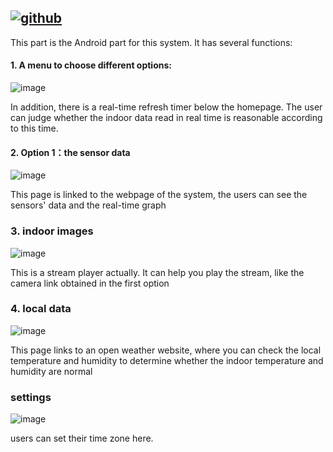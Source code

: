 [![github](https://img.shields.io/badge/Java-100%25-brightgreen)](https://github.com/psdCcc/Real-time-monitoring/search?l=java)
---
This part is the Android part for this system. It has several functions:

#### 1. A menu to choose different options:

![image](https://user-images.githubusercontent.com/48510316/164071416-985560ce-af41-4785-814c-8761b8533b36.png)

In addition, there is a real-time refresh timer below the homepage. The user can judge whether the indoor data read in real time is reasonable according to this time.

#### 2. Option 1：the sensor data

![image](https://user-images.githubusercontent.com/48510316/164072152-5a6da43f-b5bd-4e27-87f4-1b0749aa067a.png)

This page is linked to the webpage of the system, the users can see the sensors' data and the real-time graph

### 3. indoor images

![image](https://user-images.githubusercontent.com/48510316/164073462-0143fa03-a16e-4978-872b-ff2308405667.png)

This is a stream player actually. It can help you play the stream, like the camera link obtained in the first option

### 4. local data

![image](https://user-images.githubusercontent.com/48510316/164074226-6915d7f0-2cf9-467d-b796-fd727a427180.png)

This page links to an open weather website, where you can check the local temperature and humidity to determine whether the indoor temperature and humidity are normal

### settings

![image](https://user-images.githubusercontent.com/48510316/164074571-828a28de-febf-492a-8b2f-0e7365e67a5c.png)

users can set their time zone here.


